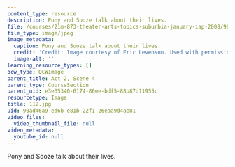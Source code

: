 ```yaml
---
content_type: resource
description: Pony and Sooze talk about their lives.
file: /courses/21m-873-theater-arts-topics-suburbia-january-iap-2008/90ad46a9ed6be81b22f126eaa9d4ae81_112.jpg
file_type: image/jpeg
image_metadata:
  caption: Pony and Sooze talk about their lives.
  credit: 'Credit: Image courtesy of Eric Levenson. Used with permission.'
  image-alt: ''
learning_resource_types: []
ocw_type: OCWImage
parent_title: Act 2, Scene 4
parent_type: CourseSection
parent_uid: e3e35340-6174-86ee-bdf5-88b87d11955c
resourcetype: Image
title: 112.jpg
uid: 90ad46a9-ed6b-e81b-22f1-26eaa9d4ae81
video_files:
  video_thumbnail_file: null
video_metadata:
  youtube_id: null
---
```

Pony and Sooze talk about their lives.

